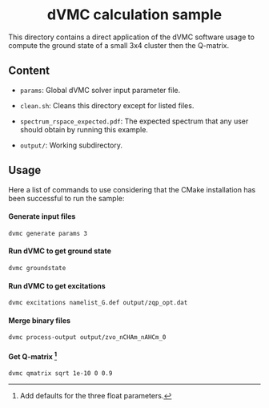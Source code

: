 <div align="center">

# dVMC calculation sample

</div>

This directory contains a direct application of the dVMC software usage to
compute the ground state of a small 3x4 cluster then the Q-matrix.

## Content

- `params`: Global dVMC solver input parameter file.

- `clean.sh`: Cleans this directory except for listed files.

- `spectrum_rspace_expected.pdf`: The expected spectrum that any user should
  obtain by running this example.

- `output/`: Working subdirectory.

## Usage

Here a list of commands to use considering that the CMake installation has been
successful to run the sample:

#### Generate input files

```shell
dvmc generate params 3
```

#### Run dVMC to get ground state

```shell
dvmc groundstate
```

#### Run dVMC to get excitations

```shell
dvmc excitations namelist_G.def output/zqp_opt.dat
```

#### Merge binary files

```shell
dvmc process-output output/zvo_nCHAm_nAHCm_0
```

#### Get Q-matrix [^2]

```shell
dvmc qmatrix sqrt 1e-10 0 0.9
```

[^2]: Add defaults for the three float parameters.
